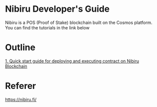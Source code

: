 # Nibiru Developer's Guide
Nibiru is a POS (Proof of Stake) blockchain built on the Cosmos platform.
You can find the tutorials in the link below
# Outline
[1. Quick start guide for deploying and executing contract on Nibiru Blockchain](https://github.com/bitberi/Nibiru-Guide/blob/main/deploy%20contract%20on%20Nibiru%20Blockchain.md)

# Referer
https://nibiru.fi/
